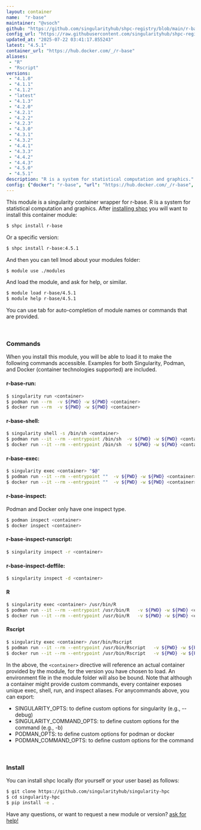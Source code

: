 ```yaml
---
layout: container
name:  "r-base"
maintainer: "@vsoch"
github: "https://github.com/singularityhub/shpc-registry/blob/main/r-base/container.yaml"
config_url: "https://raw.githubusercontent.com/singularityhub/shpc-registry/main/r-base/container.yaml"
updated_at: "2025-07-22 03:41:17.855243"
latest: "4.5.1"
container_url: "https://hub.docker.com/_/r-base"
aliases:
 - "R"
 - "Rscript"
versions:
 - "4.1.0"
 - "4.1.1"
 - "4.1.2"
 - "latest"
 - "4.1.3"
 - "4.2.0"
 - "4.2.1"
 - "4.2.2"
 - "4.2.3"
 - "4.3.0"
 - "4.3.1"
 - "4.3.2"
 - "4.4.1"
 - "4.3.3"
 - "4.4.2"
 - "4.4.3"
 - "4.5.0"
 - "4.5.1"
description: "R is a system for statistical computation and graphics."
config: {"docker": "r-base", "url": "https://hub.docker.com/_/r-base", "maintainer": "@vsoch", "description": "R is a system for statistical computation and graphics.", "latest": {"4.5.1": "sha256:3cee69541ba395064e32a78c5634ce6f18c8066abb7827e91171fc002040d854"}, "tags": {"4.1.0": "sha256:4f8079455d39e66e3b2ebfe494bfd412c146dcb28931477466b1dbe5a1f01de3", "4.1.1": "sha256:e1dfb1ad27c72d414d7f77088155e2b9c7bd585dd0d5497418f522975c684e98", "4.1.2": "sha256:4cb382e24f5cd07d5c15d8d6587aac7e24d5179e89d5b5ab2039f6add40da616", "latest": "sha256:3cee69541ba395064e32a78c5634ce6f18c8066abb7827e91171fc002040d854", "4.1.3": "sha256:ae07a4e0092793330c23857922792250b898c4aad11f7dc3390c43f24576c58a", "4.2.0": "sha256:f38f8677585560f1fbdf78809c73c48b9acac0cafa5e780e07bad0ed4304379f", "4.2.1": "sha256:3cd83a271baceb82975c83fc27756b8ae70ff3e691234638dd6ab40b8766d349", "4.2.2": "sha256:ad49725f24f2abf3f3cb8010abfd00b74d424bc47c4e3841f10e805143e5a6fa", "4.2.3": "sha256:d48acc908bb73ab844c049ac3b83dd6ced3647eb16dadcc3dad20abab4e5715a", "4.3.0": "sha256:5c2fc4ae3c6cb185d5e9e352f5e6add83f800d0e12b9f1074d038152ddfa0998", "4.3.1": "sha256:c7f2f0ccc473845408676992fa0fd52e989d3825d0aadb7460091ecf16c78c36", "4.3.2": "sha256:4bdf68161b2ed65fa6ca8285d1dc445ceb8100e94f503c56f59d2cfc453c7cdd", "4.4.1": "sha256:e7032f2f6fd273ee944a717b436bc66d1a89b1b90a9bbcaafcf1318d68a7d8b2", "4.3.3": "sha256:205aca88535e1a066c72c84d7a149747665da41cafabb951ccae8dd4e6f0c308", "4.4.2": "sha256:fe9b29520eeb5292d814b0958783c0ddfcdab37402967a3e67307604354f98d7", "4.4.3": "sha256:de02cd988461e576056c4d79f7a5cc1c605c689d37ff8b1e6956f42bd0009009", "4.5.0": "sha256:cf26bf3a050b654ae224c6d96ba8d188a2f53eb0188c6c7c0a4bb16758ec057f", "4.5.1": "sha256:3cee69541ba395064e32a78c5634ce6f18c8066abb7827e91171fc002040d854"}, "aliases": {"R": "/usr/bin/R", "Rscript": "/usr/bin/Rscript"}}
---
```


This module is a singularity container wrapper for r-base.
R is a system for statistical computation and graphics.
After [installing shpc](#install) you will want to install this container module:


```bash
$ shpc install r-base
```

Or a specific version:

```bash
$ shpc install r-base:4.5.1
```

And then you can tell lmod about your modules folder:

```bash
$ module use ./modules
```

And load the module, and ask for help, or similar.

```bash
$ module load r-base/4.5.1
$ module help r-base/4.5.1
```

You can use tab for auto-completion of module names or commands that are provided.

<br>

### Commands

When you install this module, you will be able to load it to make the following commands accessible.
Examples for both Singularity, Podman, and Docker (container technologies supported) are included.

#### r-base-run:

```bash
$ singularity run <container>
$ podman run --rm  -v ${PWD} -w ${PWD} <container>
$ docker run --rm  -v ${PWD} -w ${PWD} <container>
```

#### r-base-shell:

```bash
$ singularity shell -s /bin/sh <container>
$ podman run --it --rm --entrypoint /bin/sh  -v ${PWD} -w ${PWD} <container>
$ docker run --it --rm --entrypoint /bin/sh  -v ${PWD} -w ${PWD} <container>
```

#### r-base-exec:

```bash
$ singularity exec <container> "$@"
$ podman run --it --rm --entrypoint ""  -v ${PWD} -w ${PWD} <container> "$@"
$ docker run --it --rm --entrypoint ""  -v ${PWD} -w ${PWD} <container> "$@"
```

#### r-base-inspect:

Podman and Docker only have one inspect type.

```bash
$ podman inspect <container>
$ docker inspect <container>
```

#### r-base-inspect-runscript:

```bash
$ singularity inspect -r <container>
```

#### r-base-inspect-deffile:

```bash
$ singularity inspect -d <container>
```


#### R

```bash
$ singularity exec <container> /usr/bin/R
$ podman run --it --rm --entrypoint /usr/bin/R   -v ${PWD} -w ${PWD} <container> -c " $@"
$ docker run --it --rm --entrypoint /usr/bin/R   -v ${PWD} -w ${PWD} <container> -c " $@"
```


#### Rscript

```bash
$ singularity exec <container> /usr/bin/Rscript
$ podman run --it --rm --entrypoint /usr/bin/Rscript   -v ${PWD} -w ${PWD} <container> -c " $@"
$ docker run --it --rm --entrypoint /usr/bin/Rscript   -v ${PWD} -w ${PWD} <container> -c " $@"
```



In the above, the `<container>` directive will reference an actual container provided
by the module, for the version you have chosen to load. An environment file in the
module folder will also be bound. Note that although a container
might provide custom commands, every container exposes unique exec, shell, run, and
inspect aliases. For anycommands above, you can export:

 - SINGULARITY_OPTS: to define custom options for singularity (e.g., --debug)
 - SINGULARITY_COMMAND_OPTS: to define custom options for the command (e.g., -b)
 - PODMAN_OPTS: to define custom options for podman or docker
 - PODMAN_COMMAND_OPTS: to define custom options for the command

<br>

### Install

You can install shpc locally (for yourself or your user base) as follows:

```bash
$ git clone https://github.com/singularityhub/singularity-hpc
$ cd singularity-hpc
$ pip install -e .
```

Have any questions, or want to request a new module or version? [ask for help!](https://github.com/singularityhub/singularity-hpc/issues)